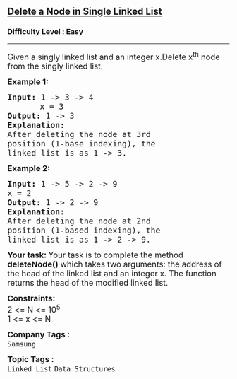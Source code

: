 <h2><a href="https://www.geeksforgeeks.org/problems/delete-a-node-in-single-linked-list/1?page=7&sortBy=submissions">Delete a Node in Single Linked List</a></h2><h3>Difficulty Level : Easy</h3><hr><div class="problems_problem_content__Xm_eO"><p><span style="font-size: 18px;">Given a singly linked list and an integer x.Delete x<sup>th</sup> node from the&nbsp;singly&nbsp;linked list. </span></p>
<p><span style="font-size: 18px;"><strong>Example 1:</strong></span><span style="font-size: 18px;"><strong> </strong></span></p>
<pre><span style="font-size: 18px;"><strong>Input: </strong>1 -&gt; 3 -&gt; 4 
&nbsp;     </span> <span style="font-size: 18px;">x = 3</span>
<span style="font-size: 18px;"><strong>Output: </strong>1 -&gt; 3</span>
<span style="font-size: 18px;"><strong>Explanation:
</strong></span><span style="font-size: 18px;">After deleting the node at 3rd
</span><span style="font-size: 18px;">position (1-base indexing), the
</span><span style="font-size: 18px;">linked list is as 1 -&gt; 3. </span>
</pre>
<p><strong><span style="font-size: 18px;">Example 2:</span></strong></p>
<pre><span style="font-size: 18px;"><strong>Input: </strong>1 -&gt; 5 -&gt; 2 -&gt; 9 </span>
<span style="font-size: 18px;">x = 2<strong>
Output: </strong>1 -&gt; 2 -&gt; 9
<strong>Explanation: </strong></span>
<span style="font-size: 18px;">After deleting the node at 2nd</span>
<span style="font-size: 18px;">position (1-based indexing), the</span>
<span style="font-size: 18px;">linked list is as 1 -&gt; 2 -&gt; 9.</span></pre>
<p><span style="font-size: 18px;"><strong>Your task:&nbsp;</strong>Your task is to complete the method <strong>deleteNode()</strong> which takes two arguments: the address of the head of the linked list and an integer x. The function returns the head of the modified linked list.</span></p>
<p><span style="font-size: 18px;"><strong>Constraints:</strong><br>2 &lt;= N &lt;= 10<sup>5</sup><br>1 &lt;= x &lt;= N</span></p></div><p><span style=font-size:18px><strong>Company Tags : </strong><br><code>Samsung</code>&nbsp;<br><p><span style=font-size:18px><strong>Topic Tags : </strong><br><code>Linked List</code>&nbsp;<code>Data Structures</code>&nbsp;
